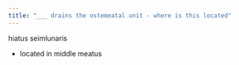 ```yaml
---
title: "___ drains the ostemeatal unit - where is this located"
---
```

hiatus seimlunaris
- located in middle meatus


